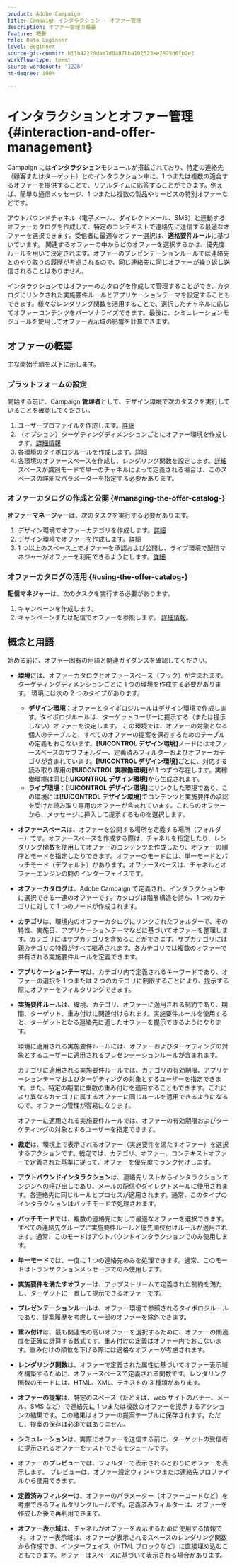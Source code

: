 ```yaml
---
product: Adobe Campaign
title: Campaign インタラクション - オファー管理
description: オファー管理の概要
feature: 概要
role: Data Engineer
level: Beginner
source-git-commit: b11b42220dae7d0a878ba102523ee2825d6fb2e2
workflow-type: tm+mt
source-wordcount: '1226'
ht-degree: 100%

---
```


# インタラクションとオファー管理{#interaction-and-offer-management}

Campaign には&#x200B;**インタラクション**&#x200B;モジュールが搭載されており、特定の連絡先（顧客またはターゲット）とのインタラクション中に、1 つまたは複数の適合するオファーを提供することで、リアルタイムに応答することができます。例えば、簡単な通信メッセージ、1 つまたは複数の製品やサービスの特別オファーなどです。

アウトバウンドチャネル（電子メール、ダイレクトメール、SMS）と連動するオファーカタログを作成して、特定のコンテキストで連絡先に送信する最適なオファーを選択できます。受信者に最適なオファー選択は、**適格要件ルール**&#x200B;に基づいています。 関連するオファーの中からどのオファーを選択するかは、優先度ルールを用いて決定されます。オファーのプレゼンテーションルールでは連絡先とのやり取りの履歴が考慮されるので、同じ連絡先に同じオファーが繰り返し送信されることはありません。

インタラクションではオファーのカタログを作成して管理することができ、カタログにリンクされた実施要件ルールとアプリケーションテーマを設定することもできます。様々なレンダリング関数を活用することで、選択したチャネルに応じてオファーコンテンツをパーソナライズできます。最後に、シミュレーションモジュールを使用してオファー表示域の影響を計算できます。

## オファーの概要

主な開始手順を以下に示します。

### プラットフォームの設定

開始する前に、Campaign **管理者**&#x200B;として、デザイン環境で次のタスクを実行していることを確認してください。

1. ユーザープロファイルを作成します。[詳細](interaction-operators.md)
1. （オプション）ターゲティングディメンションごとにオファー環境を作成します。[詳細情報](interaction-env.md)
1. 各環境のタイポロジルールを作成します。[詳細](interaction-offer.md#offer-presentation)
1. 各環境のオファースペースを作成し、レンダリング関数を設定します。[詳細](interaction-offer-spaces.md)
スペースが識別モードで単一のチャネルによって定義される場合は、このスペースの詳細なパラメーターを指定する必要があります。

### オファーカタログの作成と公開 {#managing-the-offer-catalog-}

**オファーマネージャー**&#x200B;は、次のタスクを実行する必要があります。

1. デザイン環境でオファーカテゴリを作成します。[詳細](interaction-offer-catalog.md#creating-offer-categories)
1. デザイン環境でオファーを作成します。[詳細](interaction-offer.md)
1. 1 つ以上のスペース上でオファーを承認および公開し、ライブ環境で配信マネジャーがオファーを利用できるようにします。[詳細](interaction-offer.md#approve-offers)

### オファーカタログの活用 {#using-the-offer-catalog-}

**配信マネジャー**&#x200B;は、次のタスクを実行する必要があります。

1. キャンペーンを作成します。
1. キャンペーンまたは配信でオファーを参照します。 [詳細情報](interaction-send-offers.md)。


## 概念と用語

始める前に、オファー固有の用語と関連ガイダンスを確認してください。

* **環境**には、オファーカタログとオファースペース（フック）が含まれます。ターゲティングディメンションごとに 1 つの環境を作成する必要があります。
環境には次の 2 つのタイプがあります。

   * **デザイン環境**：オファーとタイポロジルールはデザイン環境で作成します。タイポロジルールは、ターゲットユーザーに提示する（または提示しない）オファーを決定します。 この環境では、オファーの対象となる個人のテーブルと、すべてのオファーの提案を保存するためのテーブルの定義もおこないます。**[!UICONTROL デザイン環境]**&#x200B;ノードにはオファースペースのサブフォルダー、定義済みフィルターおよびオファーカテゴリが含まれています。**[!UICONTROL デザイン環境]**&#x200B;ごとに、対応する読み取り専用の&#x200B;**[!UICONTROL 実稼働環境]**&#x200B;が 1 つずつ存在します。実稼働環境は同じ&#x200B;**[!UICONTROL デザイン環境]**&#x200B;から生成されます。
   * **ライブ環境**：**[!UICONTROL デザイン環境]**&#x200B;にリンクした環境であり、この環境には&#x200B;**[!UICONTROL デザイン環境]**&#x200B;でコンテンツと実施要件の承認を受けた読み取り専用のオファーが含まれています。これらのオファーから、メッセージに挿入して提示するものを選択します。

* **オファースペース**&#x200B;は、オファーを公開する場所を定義する場所（フォルダー）です。オファースペースを作成する際は、チャネルを指定したり、レンダリング関数を使用してオファーのコンテンツを作成したり、オファーの順序とモードを指定したりできます。オファーのモードには、単一モードとバッチモード（デフォルト）があります。オファースペースは、チャネルとオファーエンジンの間のインターフェイスです。
* **オファーカタログ**&#x200B;は、Adobe Campaign で定義され、インタラクション中に選択できる一連のオファーです。カタログは階層構造を持ち、1 つのカテゴリに対して 1 つのノードが作成されます。
* **カテゴリ**&#x200B;は、環境内のオファーカタログにリンクされたフォルダーで、その特性、実施日、アプリケーションテーマなどに基づいてオファーを整理します。カテゴリにはサブカテゴリを含めることができます。サブカテゴリには親カテゴリの特質がすべて継承されます。各カテゴリでは複数のオファーで共有される実施要件ルールを定義できます。
* **アプリケーションテーマ**&#x200B;は、カテゴリ内で定義されるキーワードであり、オファーの選択を 1 つまたは 2 つのカテゴリに制限することにより、提示する際にオファーをフィルタリングできます。
* **実施要件ルール**&#x200B;は、環境、カテゴリ、オファーに適用される制約であり、期間、ターゲット、重み付けに関連付けられます。実施要件ルールを使用すると、ターゲットとなる連絡先に適したオファーを提示できるようになります。

   環境に適用される実施要件ルールには、オファーおよびターゲティングの対象とするユーザーに適用されるプレゼンテーションルールが含まれます。

   カテゴリに適用される実施要件ルールでは、カテゴリの有効期限、アプリケーションテーマおよびターゲティングの対象とするユーザーを指定できます。また、特定の期間に乗数の重み付けを適用することもできます。これにより異なるカテゴリに属するオファーに同じルールを適用できるようになるので、オファーの管理が容易になります。

   オファーに適用される実施要件ルールでは、オファーの有効期限およびターゲティングの対象とするユーザーを指定できます。

* **裁定**&#x200B;は、環境上で表示されるオファー（実施要件を満たすオファー）を選択するアクションです。裁定では、カテゴリ、オファー、コンテキストオファーで定義された基準に従って、オファーを優先度でランク付けします。
* **アウトバウンドインタラクション**&#x200B;は、連絡先リストからインタラクションエンジンへの呼び出しであり、メールの配信やダイレクトメールに使用されます。各連絡先に同じルールとプロセスが適用されます。通常、このタイプのインタラクションはバッチモードで処理されます。
* **バッチモード**&#x200B;では、複数の連絡先に対して最適なオファーを選択できます。すべての連絡先グループに実施要件ルールと優先順位付けルールが適用されます。通常、このモードはアウトバウンドインタラクションでのみ使用します。
* **単一モード**&#x200B;では、一度に 1 つの連絡先のみを処理できます。通常、このモードはトランザクションメッセージでのみ使用します。
* **実施要件を満たすオファー**&#x200B;は、アップストリームで定義された制約を満たし、ターゲットに一貫して提示できるオファーです。
* **プレゼンテーションルール**&#x200B;は、オファー環境で参照されるタイポロジルールであり、提案履歴を考慮して一部のオファーを除外できます。
* **重み付け**&#x200B;は、最も関連性の高いオファーを選択するために、オファーの関連度を正確に計算する数式です。重み付けの定義はオファー内でおこないます。重み付けの順位を下げる際には適格なオファーが考慮されます。
* **レンダリング関数**&#x200B;は、オファーで定義された属性に基づいてオファー表示域を構築するために、オファースペースで定義される関数です。レンダリング関数のモードには、HTML、XML、テキストの 3 種類があります。
* **オファーの提案**&#x200B;は、特定のスペース（たとえば、web サイトのバナー、メール、SMS など）で連絡先に 1 つまたは複数のオファーを提示するアクションの結果です。この結果はオファーの提案テーブルに保存されます。ただし、提案の保存は必須ではありません。
* **シミュレーション**&#x200B;は、実際にオファーを送信する前に、ターゲットの受信者に提示されるオファーをテストできるモジュールです。
* オファーの&#x200B;**プレビュー**&#x200B;では、フォルダーで表示されるとおりにオファーを表示します。 プレビューは、オファー設定ウィンドウまたは連絡先プロファイルから使用できます。
* **定義済みフィルター**&#x200B;は、オファーのパラメーター（オファーコードなど）を考慮できるフィルタリングルールです。定義済みフィルターは、オファーを作成した後で再利用できます。
* **オファー表示域**&#x200B;は、チャネルがオファーを表示するために使用する情報です。オファー表示域は、オファーが表示されるスペースのレンダリング関数から作成でき、インターフェイス（HTML ブロックなど）に直接埋め込むこともできます。オファーはスペースに基づいて表示される場合があります。

